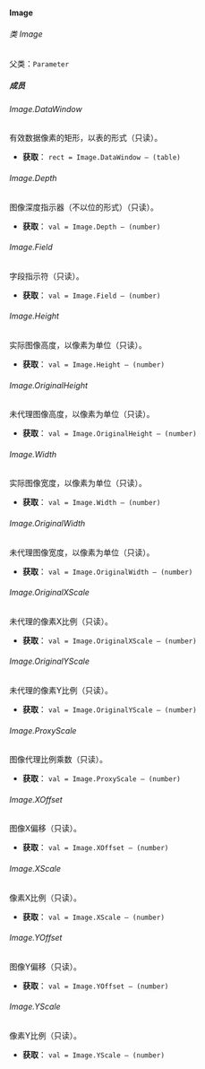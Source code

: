 #### Image

###### 类 Image

父类：`Parameter`

##### 成员

###### Image.DataWindow

有效数据像素的矩形，以表的形式（只读）。

- <b>获取</b>：
  `rect = Image.DataWindow – (table)`

###### Image.Depth

图像深度指示器（不以位的形式）（只读）。

- <b>获取</b>：
  `val = Image.Depth – (number)`

###### Image.Field

字段指示符（只读）。

- <b>获取</b>：
  `val = Image.Field – (number)`

###### Image.Height

实际图像高度，以像素为单位（只读）。

- <b>获取</b>：
  `val = Image.Height – (number)`

###### Image.OriginalHeight

未代理图像高度，以像素为单位（只读）。

- <b>获取</b>：
  `val = Image.OriginalHeight – (number)`

###### Image.Width

实际图像宽度，以像素为单位（只读）。

- <b>获取</b>：
  `val = Image.Width – (number)`

###### Image.OriginalWidth

未代理图像宽度，以像素为单位（只读）。

- <b>获取</b>：
  `val = Image.OriginalWidth – (number)`

###### Image.OriginalXScale

未代理的像素X比例（只读）。

- <b>获取</b>：
  `val = Image.OriginalXScale – (number)`

###### Image.OriginalYScale

未代理的像素Y比例（只读）。

- <b>获取</b>：
  `val = Image.OriginalYScale – (number)`

###### Image.ProxyScale

图像代理比例乘数（只读）。

- <b>获取</b>：
  `val = Image.ProxyScale – (number)`

###### Image.XOffset

图像X偏移（只读）。

- <b>获取</b>：
  `val = Image.XOffset – (number)`

###### Image.XScale

像素X比例（只读）。

- <b>获取</b>：
  `val = Image.XScale – (number)`

###### Image.YOffset

图像Y偏移（只读）。

- <b>获取</b>：
  `val = Image.YOffset – (number)`

###### Image.YScale

像素Y比例（只读）。

- <b>获取</b>：
  `val = Image.YScale – (number)`

